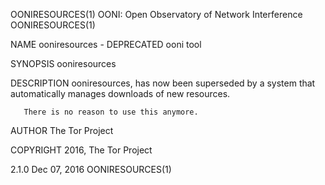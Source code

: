 OONIRESOURCES(1)                                  OONI: Open Observatory of Network Interference                                  OONIRESOURCES(1)

NAME
       ooniresources - DEPRECATED ooni tool

SYNOPSIS
       ooniresources

DESCRIPTION
       ooniresources, has now been superseded by a system that automatically manages downloads of new resources.

       There is no reason to use this anymore.

AUTHOR
       The Tor Project

COPYRIGHT
       2016, The Tor Project

2.1.0                                                              Dec 07, 2016                                                   OONIRESOURCES(1)
